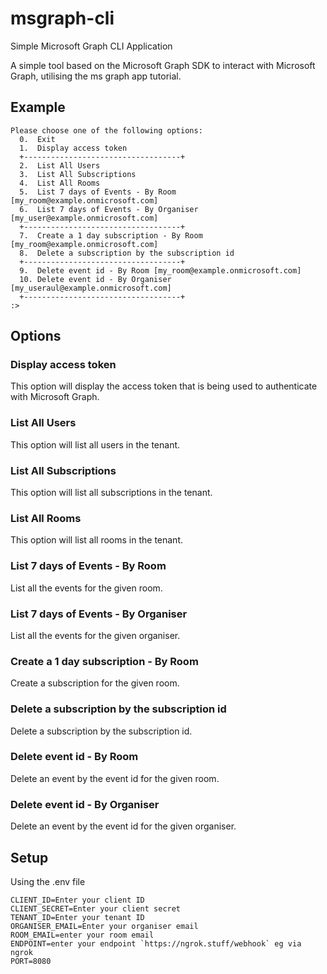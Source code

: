 # msgraph-cli
Simple Microsoft Graph CLI Application

A simple tool based on the Microsoft Graph SDK to interact with Microsoft Graph, utilising the ms graph app tutorial.

## Example

```shell
Please choose one of the following options:
  0.  Exit
  1.  Display access token
  +-----------------------------------+
  2.  List All Users
  3.  List All Subscriptions
  4.  List All Rooms
  5.  List 7 days of Events - By Room [my_room@example.onmicrosoft.com]
  6.  List 7 days of Events - By Organiser [my_user@example.onmicrosoft.com]
  +-----------------------------------+
  7.  Create a 1 day subscription - By Room [my_room@example.onmicrosoft.com]
  8.  Delete a subscription by the subscription id
  +-----------------------------------+
  9.  Delete event id - By Room [my_room@example.onmicrosoft.com]
  10. Delete event id - By Organiser [my_useraul@example.onmicrosoft.com]
  +-----------------------------------+
:>
```


## Options

### Display access token
This option will display the access token that is being used to authenticate with Microsoft Graph.

### List All Users

This option will list all users in the tenant.

### List All Subscriptions

This option will list all subscriptions in the tenant.

### List All Rooms

This option will list all rooms in the tenant.

### List 7 days of Events - By Room

List all the events for the given room.

### List 7 days of Events - By Organiser

List all the events for the given organiser.

### Create a 1 day subscription - By Room

Create a subscription for the given room.

### Delete a subscription by the subscription id

Delete a subscription by the subscription id.

### Delete event id - By Room

Delete an event by the event id for the given room.

### Delete event id - By Organiser

Delete an event by the event id for the given organiser.

## Setup

Using the .env file

```shell
CLIENT_ID=Enter your client ID
CLIENT_SECRET=Enter your client secret
TENANT_ID=Enter your tenant ID
ORGANISER_EMAIL=Enter your organiser email
ROOM_EMAIL=enter your room email
ENDPOINT=enter your endpoint `https://ngrok.stuff/webhook` eg via ngrok
PORT=8080
```
